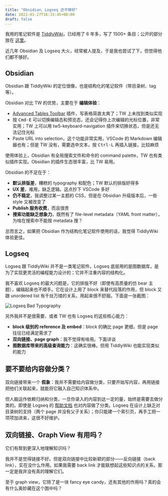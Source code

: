 ```yaml
---
title: "Obsidian、Logseq 还不够好"
date: 2022-01-27T16:15:45+08:00
draft: false
---
```


我用的笔记软件是 [TiddlyWiki](https://tiddlywiki.com/)，已经用了 6 年多，写了 1500+ 条目；公开的部分放在 [这里](https://wiki.zhiheng.io/)。

近几年 Obsidian 及 Logseq 大火，经常被人提及，于是我也尝试了下，但觉得他们都不够好。

## Obsidian

Obsidian 跟 TiddlyWiki 的定位很像，也是结构化的笔记软件（带目录树、tag 等）。

Obsidian 对比 TW 的优势，主要在于 **编辑体验**：

* [Advanced Tables Toolbar](https://github.com/tgrosinger/advanced-tables-obsidian) 插件，写表格简直太爽了；TW 上未找到类似实现
* 按 <kbd>Cmd-E</kbd> 可以切换编辑态和预览态，还会记得你上次编辑的光标位置，非常实用；TW 上可以用 tw5-keyboard-navigation 插件来切换状态，但是还无法记住光标
* Paste URL into selection，这个功能非常实用，VSCode 的 Markdown 编辑器也有；但是 TW 没有，需要选中文本，按 <kbd>Ctrl-L</kbd> 再插入链接，比较麻烦

使用体验上，Obsidian 有全局搜索文件和命令的 command palette，TW 也有类似插件实现。Obsidian 的插件生态很丰富，比 TW 易用。

Obsidian 的不足在于：

* **默认排版差**，糟糕的 typography 和配色；TW 默认的排版好得多
* **UX 差**，难用，缺乏逻辑。这点抄下 VSCode 多好
* **仍不稳定**，我调整过某一主题的 CSS，但是在 Obsidian 升级版本后，一些 style 又被改变了
* **Publish 服务收费**，而且很贵
* **搜索功能缺乏想象力**，既然有了 file-level metadata（YAML front matter），为啥在搜索中不能按 metadata 搜？

总而言之，如果把 Obsidian 作为结构化笔记软件使用的话，我觉得 TiddlyWiki 体验更佳。

## Logseq

Logseq 跟 TiddlyWiki 并不是一类笔记软件。Logseq 底层用的是图数据库，是为了实现更灵活的编程能力设计的；它并不注重内容的结构化。

我不喜欢 Logseq 的最大问题是，它的排版不好（即使有高质量的仿 bear 主题），编辑起来也不顺手。它在设计上用了 block 来替代段落的作用，但 block 又跟 unordered list 有千丝万缕的关系，用起来很不舒服。下面是一张截图：

![Logseq Bad Typography](/image/2022/01/logseq-bad-typography.png)

另外我并不是很需要、或者 TW 也有 Logseq 的这些核心能力：

* **block 级别的 reference 及 embed**：block 的确比 page 更细，但是 page 往往已经满足需求了
* **双向链接、page graph**：我不觉得有啥用。下面详谈
* **图数据库带来的高级查询能力**：这确实很棒。但用 TiddlyWiki 也能实现类似的能力

## 要不要给内容做分类？

双向链接带来一个 **假象**：我并不需要给内容做分类，只要开始写内容，再用链接把他们关联起来，就能将它融入自己知识体系中。

但人脑运作依赖归纳和分类，一旦你录入的内容到达一定的量，始终是需要去做分类的。即使是 Logseq 的 [帮助文档](https://logseq.github.io/) 也对内容做了分类。Logseq 在设计上缺乏对目录树的支持（两个 page 并没有父子关系）；你只能建一个索引页，再手工把一项项加进来，这很不好维护。

## 双向链接、Graph View 有用吗？

它们有帮到更深入地理解知识吗？

我并不是觉得链接不好。但是双向链接中比较新颖的部分——反向链接（back link），实在没什么作用。如果我需要 back link 才能联想起这些知识点的关系，那一定是我并没有真的理解它们。

至于 graph view，它除了是一块 fancy eye candy，还有其他的作用吗？真的会有什么奥妙藏在这个图中吗？
